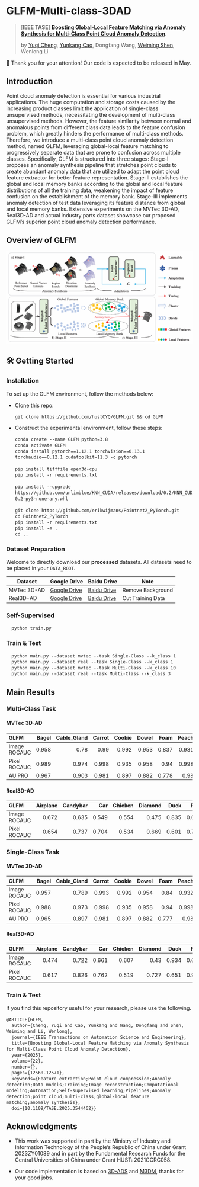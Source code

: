 # GLFM-Multi-class-3DAD

> [**IEEE TASE**] [**Boosting Global-Local Feature Matching via Anomaly Synthesis for Multi-Class Point Cloud Anomaly Detection**](https://export.arxiv.org/abs/2409.13162).
>
> by [Yuqi Cheng](https://hustcyq.github.io/), [Yunkang Cao](https://caoyunkang.github.io/), Dongfang Wang, [Weiming Shen](https://scholar.google.com/citations?user=FuSHsx4AAAAJ&hl=en), Wenlong Li

:hammer: Thank you for your attention! Our code is expected to be released in May.

## Introduction 
Point cloud anomaly detection is essential for various industrial applications. The huge computation and storage costs caused by the increasing product classes limit the application of single-class unsupervised methods, necessitating the development of multi-class unsupervised methods. However, the feature similarity between normal and anomalous points from different class data leads to the feature confusion problem, which greatly hinders the performance of multi-class methods. Therefore, we introduce a multi-class point cloud anomaly detection method, named GLFM, leveraging global-local feature matching to progressively separate data that are prone to confusion across multiple classes. Specifically, GLFM is structured into three stages: Stage-I proposes an anomaly synthesis pipeline that stretches point clouds to create abundant anomaly data that are utilized to adapt the point cloud feature extractor for better feature representation. Stage-II establishes the global and local memory banks according to the global and local feature distributions of all the training data, weakening the impact of feature confusion on the establishment of the memory bank. Stage-III implements anomaly detection of test data leveraging its feature distance from global and local memory banks. Extensive experiments on the MVTec 3D-AD, Real3D-AD and actual industry parts dataset showcase our proposed GLFM’s superior point cloud anomaly detection performance.

## Overview of GLFM
<img src="./image/overview.png" width="800px">




## 🛠️ Getting Started

### Installation
To set up the GLFM environment, follow the methods below:

- Clone this repo:
  ```shell
  git clone https://github.com/hustCYQ/GLFM.git && cd GLFM
  ```
- Construct the experimental environment, follow these steps:
    ```shell
  conda create --name GLFM python=3.8
  conda activate GLFM
  conda install pytorch==1.12.1 torchvision==0.13.1 torchaudio==0.12.1 cudatoolkit=11.3 -c pytorch

  pip install tifffile open3d-cpu
  pip install -r requirements.txt
  
  pip install --upgrade https://github.com/unlimblue/KNN_CUDA/releases/download/0.2/KNN_CUDA-0.2-py3-none-any.whl

  git clone https://github.com/erikwijmans/Pointnet2_PyTorch.git
  cd Pointnet2_PyTorch
  pip install -r requirements.txt
  pip install -e .
  cd ..
  ```


### Dataset Preparation 
Welcome to directly download our **processed** datasets. All datasets need to be placed in your `DATA_ROOT`.

| Dataset | Google Drive | Baidu Drive | Note
|------------|------------------|------------------| ------------------|
| MVTec 3D-AD    | [Google Drive]() | [Baidu Drive]() | Remove Background |
| Real3D-AD    | [Google Drive]() | [Baidu Drive]() | Cut Training Data |


### Self-Supervised
```shell
  python train.py
  ```



### Train & Test

```
  python main.py --dataset mvtec --task Single-Class --k_class 1
  python main.py --dataset real --task Single-Class --k_class 1
  python main.py --dataset mvtec --task Multi-Class --k_class 10
  python main.py --dataset real --task Multi-Class --k_class 3
```



## Main Results
### Multi-Class Task

#### MVTec 3D-AD
| GLFM   |   Bagel |   Cable_Gland |   Carrot |   Cookie |   Dowel |   Foam |   Peach |   Potato |   Rope |   Tire |   Mean |
|:---------|--------:|--------------:|---------:|---------:|--------:|-------:|--------:|---------:|-------:|-------:|-------:|
| Image ROCAUC     |   0.958 |          0.78 |     0.99 |    0.992 |   0.953 |  0.837 |   0.931 |    0.983 |  0.986 |  0.994 |   0.94 |
| Pixel ROCAUC     |   0.989 |         0.974 |    0.998 |    0.935 |   0.958 |   0.94 |   0.998 |    0.999 |  0.996 |  0.997 |  0.978 |
| AU PRO     |   0.967 |         0.903 |    0.981 |    0.897 |   0.882 |  0.778 |    0.98 |    0.983 |  0.957 |  0.978 |  0.931 |


#### Real3D-AD
| GLFM   |   Airplane |   Candybar |   Car |   Chicken |   Diamond |   Duck |   Fish |   Gemstone |   Seahorse |   Shell |   Starfish |   Toffees |   Mean |
|:---------|-----------:|-----------:|------:|----------:|----------:|-------:|-------:|-----------:|-----------:|--------:|-----------:|----------:|-------:|
| Image ROCAUC     |      0.672 |      0.635 | 0.549 |     0.554 |     0.475 |  0.835 |  0.603 |      0.528 |       0.87 |   0.336 |      0.685 |     0.586 |  0.611 |
| Pixel ROCAUC     |      0.654 |      0.737 | 0.704 |     0.534 |     0.669 |  0.601 |  0.777 |      0.465 |      0.753 |   0.477 |       0.58 |     0.838 |  0.649 |


### Single-Class Task

#### MVTec 3D-AD
| GLFM   |   Bagel |   Cable_Gland |   Carrot |   Cookie |   Dowel |   Foam |   Peach |   Potato |   Rope |   Tire |   Mean |
|:---------|--------:|--------------:|---------:|---------:|--------:|-------:|--------:|---------:|-------:|-------:|-------:|
| Image ROCAUC     |   0.957 |         0.789 |    0.993 |    0.992 |   0.954 |   0.84 |   0.932 |    0.978 |  0.984 |  0.992 |  0.941 |
| Pixel ROCAUC     |   0.988 |         0.973 |    0.998 |    0.935 |   0.958 |   0.94 |   0.998 |    0.999 |  0.996 |  0.997 |  0.978 |
| AU PRO     |   0.965 |         0.897 |    0.981 |    0.897 |   0.882 |  0.777 |    0.98 |    0.983 |  0.957 |  0.978 |   0.93 |


#### Real3D-AD
| GLFM   |   Airplane |   Candybar |   Car |   Chicken |   Diamond |   Duck |   Fish |   Gemstone |   Seahorse |   Shell |   Starfish |   Toffees |   Mean |
|:---------|-----------:|-----------:|------:|----------:|----------:|-------:|-------:|-----------:|-----------:|--------:|-----------:|----------:|-------:|
| Image ROCAUC     |      0.474 |      0.722 | 0.661 |     0.607 |      0.43 |  0.934 |  0.627 |      0.622 |      0.939 |   0.664 |      0.723 |     0.744 |  0.679 |
| Pixel ROCAUC     |      0.617 |      0.826 | 0.762 |     0.519 |     0.727 |  0.651 |  0.905 |      0.452 |      0.809 |   0.474 |      0.533 |     0.937 |  0.684 |




### Train & Test
If you find this repository useful for your research, please use the following.

```
@ARTICLE{GLFM,
  author={Cheng, Yuqi and Cao, Yunkang and Wang, Dongfang and Shen, Weiming and Li, Wenlong},
  journal={IEEE Transactions on Automation Science and Engineering}, 
  title={Boosting Global-Local Feature Matching via Anomaly Synthesis for Multi-Class Point Cloud Anomaly Detection}, 
  year={2025},
  volume={22},
  number={},
  pages={12560-12571},
  keywords={Feature extraction;Point cloud compression;Anomaly detection;Data models;Training;Image reconstruction;Computational modeling;Automation;Self-supervised learning;Pipelines;Anomaly detection;point cloud;multi-class;global-local feature matching;anomaly synthesis},
  doi={10.1109/TASE.2025.3544462}}
```


## Acknowledgments
- This work was supported in part by the Ministry of Industry and Information Technology of the People’s Republic of China under Grant 2023ZY01089 and
 in part by the Fundamental Research Funds for the Central Universities of  China under Grant HUST: 2021GCRC058.

- Our code implementation is based on [3D-ADS](https://github.com/eliahuhorwitz/3D-ADS) and [M3DM](https://github.com/nomewang/M3DM), thanks for your good jobs.
